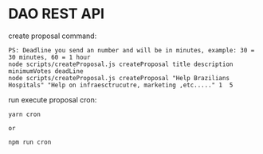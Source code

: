 # DAO REST API

create proposal command:  
 ```
 PS: Deadline you send an number and will be in minutes, example: 30 = 30 minutes, 60 = 1 hour
 node scripts/createProposal.js createProposal title description minimumVotes deadLine
 node scripts/createProposal.js createProposal "Help Brazilians Hospitals" "Help on infraesctrucutre, marketing ,etc....." 1  5
 ```


 run execute proposal cron:

 ```
 yarn cron
 
 or
 
 npm run cron
 
 ```